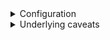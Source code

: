 <details>
<summary>Configuration</summary>
<br>
  
  ### Java Configuration => baking in background
  
  Following arguments are considered to be best practices, based on historical data analysis of Garbage Collection Logs, Thread Dump Analysis, and Heap Dump Analysis.
  There have been several years of bug fixes, memory leak fixes, threading improvements, and Garbage Collection enhancements, and ** therefore we recommend JDK 1.8.0_212** or newer.
  - https://docs.cloudbees.com/docs/admin-resources/latest/jvm-troubleshooting/
  Additionally, keeping your JVM Heap size below 16GB and prevents you from creating a monolithic JVM
  
  #### how-to-add-java-arguments-to-jenkins
    
    The Jenkins System and Remoting Properties are added as Java Arguments.
  
  - jenkins folder => /var/lib/jenkins | /etc/sysconfig/jenkins | /etc/default/jenkins
  - https://docs.cloudbees.com/docs/cloudbees-ci-kb/latest/client-and-managed-masters/how-to-add-java-arguments-to-jenkins
    In your service configuration file, look for the argument JENKINS_JAVA_OPTIONS. It should look something like this:

    JENKINS_JAVA_OPTIONS="-Djava.awt.headless=true"
    Then, add the arguments:

  >  JENKINS_JAVA_OPTIONS="-Xmx2048m -Djava.awt.headless=true"
  
   ### JVM Heap Size
    - https://docs.cloudbees.com/docs/cloudbees-ci-kb/latest/best-practices/jvm-memory-settings-best-practice
 
    Jenkins runs on the system directly, the java arguments Xmx and Xms can be used to set respectively the maximum and the initial JVM memory heap sizes.
  
  <img width="810" alt="image" src="https://user-images.githubusercontent.com/75510135/179339748-b4af10d7-2bbb-40eb-8bbc-99ce3f616f73.png">

        [root@ip-172-31-23-175 sysconfig]# java --version
         openjdk 11.0.13 2021-10-19 LTS
         OpenJDK Runtime Environment 18.9 (build 11.0.13+8-LTS)
         OpenJDK 64-Bit Server VM 18.9 (build 11.0.13+8-LTS, mixed mode, sharing)
  
  https://www.jenkins.io/blog/2016/11/21/gc-tuning/
  
   > JENKINS_JAVA_OPTIONS="-Xmx2048m -XX:MaxPermSize=512m -Djava.awt.headless=true -Xloggc:$JENKINS_HOME/gc-%t.log -XX:NumberOfGCLogFiles=5 -XX:+UseGCLogFileRotation -XX:GCLogFileSize=20m -XX:+PrintGC -XX:+PrintGCDateStamps -XX:+PrintGCDetails -XX:+PrintHeapAtGC -XX:+PrintGCCause -XX:+PrintTenuringDistribution -XX:+PrintReferenceGC -XX:+PrintAdaptiveSizePolicy -XX:+UseG1GC -XX:+ExplicitGCInvokesConcurrent -XX:+ParallelRefProcEnabled -XX:+UseStringDeduplication -XX:+UnlockExperimentalVMOptions -XX:G1NewSizePercent=20 -XX:+UnlockDiagnosticVMOptions -XX:G1SummarizeRSetStatsPeriod=1"
  
  <img width="665" alt="image" src="https://user-images.githubusercontent.com/75510135/179341045-1fd52786-e851-4c46-ad19-3d8c80eb3461.png">

  ### JVM Recommended Arguments
   - Jdk 11
  
          -XX:+AlwaysPreTouch
          -XX:+HeapDumpOnOutOfMemoryError
          -XX:HeapDumpPath=${PATH}
          -XX:+UseG1GC
          -XX:+UseStringDeduplication
          -XX:+ParallelRefProcEnabled
          -XX:+DisableExplicitGC
          -XX:+UnlockDiagnosticVMOptions
          -XX:+UnlockExperimentalVMOptions
          -Xlog:gc*=info,gc+heap=debug,gc+ref*=debug,gc+ergo*=trace,gc+age*=trace:file=${PATH}/gc.log:utctime,pid,level,tags:filecount=2,filesize=100M
          -XX:ErrorFile=${PATH}/hs_err_%p.log
          -XX:+LogVMOutput
          -XX:LogFile=${PATH}/jvm.log
  
  - Jdk 8
  
          -XX:+AlwaysPreTouch
          -XX:+HeapDumpOnOutOfMemoryError
          -XX:HeapDumpPath=${PATH}
          -XX:+UseG1GC
          -XX:+UseStringDeduplication
          -XX:+ParallelRefProcEnabled
          -XX:+DisableExplicitGC
          -XX:+UnlockDiagnosticVMOptions
          -XX:+UnlockExperimentalVMOptions
          -verbose:gc
          -Xloggc:${PATH}/gc.log
          -XX:NumberOfGCLogFiles=2
          -XX:+UseGCLogFileRotation
          -XX:GCLogFileSize=100m
          -XX:+PrintGC
          -XX:+PrintGCDateStamps
          -XX:+PrintGCDetails
          -XX:+PrintHeapAtGC
          -XX:+PrintGCCause
          -XX:+PrintTenuringDistribution
          -XX:+PrintReferenceGC
          -XX:+PrintAdaptiveSizePolicy
          -XX:ErrorFile=${PATH}/hs_err_%p.log
          -XX:+LogVMOutput
          -XX:LogFile=${PATH}/jvm.log
  
  GC logs Note:* to increase GC logs to a longer period of time, we suggest increasing the value of the arguments -Xlog option filecount=2 and/or filesize=100M and as ultimate option use file=${PATH}/gc-%t.log instead of file=${PATH}/gc.log. With the parameter %t, the JVM create a new set of GC files each time that the instance is restarted. It is well known that when the GC log folder gets big enough in terms of size, the support bundle might produce performance issues in the instance given that it needs to compress all of them.
  
  ### Ulimit Settings [just for Linux OS]
  
  ulimit -c and ulimit -f should be set to unlimited for the user that starts Jenkins. ulimit -c set to unlimited will allow core files to be generated successfully. The core files include full thread dumps and core files generated by the JVM in the event of a JVM crash. ulimit -f should be set to unlimited to ensure that files are not truncated during their generation.

ulimit -n should be set to 4096 (soft) and 8192 (hard)

ulimit -u should be set to 30654 (soft) and 30654 (hard)

=> /etc/security/limits.conf
  <img width="510" alt="image" src="https://user-images.githubusercontent.com/75510135/179341746-1a72f9a0-147b-4d5d-a0b4-0f207405cbb4.png">

      jenkins          soft    core            unlimited
      jenkins          hard    core            unlimited
      jenkins          soft    fsize           unlimited
      jenkins          hard    fsize           unlimited
      jenkins          soft    nofile          4096
      jenkins          hard    nofile          8192
      jenkins          soft    nproc           30654
      jenkins          hard    nproc           30654
  
  
  
  
  ### Java Home Environment Variable
  
  It is recommended to set the JAVA_HOME environment variable in both Linux and Windows environments. The Java JDK’s bin directory should also be in the PATH environment variable. This will allow for easier access to Java JDK commands, such as jstack and jmap
  
  > find /usr/lib/jvm/java-11-openjdk-11.0*
  > vi /etc/profile
  
          export JAVA_HOME="/usr/lib/jvm/java-11-openjdk-11.0*"
          export PATH=$JAVA_HOME/bin:$PATH
   
   logout and login again, reboot, or use source /etc/profile to apply changes immediately in the  current shell
  
  OR
  > vi /etc/profile.d/jdk_home.sh

        #!/bin/sh
        export JAVA_HOME=/usr/lib/jvm/java-11-openjdk-11.0*
        export PATH=$JAVA_HOME/bin:$PATH
  
  > echo $JAVA_HOME
  
  
  #### Log Startup Timing Info
  
  - https://docs.cloudbees.com/docs/cloudbees-ci-kb/latest/troubleshooting-guides/jenkins-startup-performances
  - https://phoenixnap.com/kb/jenkins-logs
  
  > vi /etc/sysconfig/jenkins  => append -Djenkins.model.Jenkins.logStartupPerformance=true"
  
  JENKINS_JAVA_OPTIONS="-Xmx2048m -Xms1024m -XX:MaxPermSize=1024m -Djava.awt.headless=true -Xloggc:$JENKINS_HOME/gc-%t.log -XX:NumberOfGCLogFiles=5 -XX:+UseGCLogFileRotation -XX:GCLogFileSize=20m -XX:+PrintGC -XX:+PrintGCDateStamps -XX:+PrintGCDetails -XX:+PrintHeapAtGC -XX:+PrintGCCause -XX:+PrintTenuringDistribution -XX:+PrintReferenceGC -XX:+PrintAdaptiveSizePolicy -XX:+UseG1GC -XX:+ExplicitGCInvokesConcurrent -XX:+ParallelRefProcEnabled -XX:+UseStringDeduplication -XX:+UnlockExperimentalVMOptions -XX:G1NewSizePercent=20 -XX:+UnlockDiagnosticVMOptions -XX:G1SummarizeRSetStatsPeriod=1 -Djenkins.model.Jenkins.logStartupPerformance=true"
  
  it is recommended to set -Djenkins.model.Jenkins.logStartupPerformance=true in your Jenkins environment to have Jenkins output additional data to the      jenkins.log, showing how much time is being spent in a specific component during startup.
  
  > systemctl restart jenkins
  
  <img width="851" alt="image" src="https://user-images.githubusercontent.com/75510135/179343537-723c93f3-3c4e-4b72-afaa-8efec7ba067d.png">

  > ls -last /var/lib/jenkins/logs/tasks
  
  
  ### Jenkins Admin Should Be Able To Generate A Support Bundle via jenkins-cli.jar
  
  Please note that Jenkins accounts must have the Overall/Read account permission to access the CLI.

  The jenkins-cli.jar can be downloaded from JENKINS_URL/cli or https://www.jenkins.io/doc/book/managing/cli/
  
  Note# support command can be viewed by navigating to JENKINS_URL/cli/command/support
  
  >  java -jar jenkins-cli.jar -noKeyAuth -s http://<Jenkins-server-public-ip>:8080/ support --usrename --password 
  
  ### Monitoring Jenkins performance
 -  https://www.cloudbees.com/blog/apm-tools-jenkins-performance
  
</details>


<details>
<summary>Underlying caveats</summary>
<br>
  
  ###   How can I prevent jenkins from starting new jobs after a restart?
  
  Any builds that are in the pending queue when Jenkins is restarted will remain in the queue and potentially be started after Jenkins finishes loading.
   In order to prevent Jenkins from executing any jobs, you need to put it in "quiet down" mode when it starts up
   Create a Groovy init script that will put Jenkins in "quiet down" mode when it starts. This solution may be required if you are suffering from a      performance issue and cannot access the Jenkins UI. 
  Create a file named 
  quiet-start.groovy 
  and place it in the 
  $JENKINS_HOME/init.groovy.d/ directory
  
  You may have to create this directory if it does not already exist. The file should contain the following:

      import jenkins.model.Jenkins

      // Go into quiet mode
      Jenkins.instance.doQuietDown()
  
   when Jenkins starts up you will see a red banner at the top of the page which says, "Jenkins is going to shut down," along with a similar message in the Build Queue. There will be a 'Cancel' button which an administrator can click to cancel "quiet down" mode and allow builds to resume.

  
  ###   How can I purge/clean the build queue
  
  To clean all pending builds from the queue, you can run the below script from the script console:

   > Jenkins.instance.queue.clear()
  

  If you need to remove only some of them , you can use the below script to purge the build queue by build name.

        import hudson.model.*
        def q = Jenkins.instance.queue
        q.items.findAll { it.task.name.startsWith('REPLACEME') }.each { q.cancel(it.task) }
  
  
  
  ### Start Jenkins (service jenkins start).

  
Look at /etc/init.d/jenkins for a line similar to:

        NAME=jenkins
        SCRIPTNAME=/etc/init.d/$NAME
        [ -r /etc/default/$NAME ] && . /etc/default/$NAME
        These tell us that the Jenkins daemon will look for a file named /etc/default/jenkins. 
 
If present, it .s that file.

If you set $JAVA_ARGS in /etc/default/jenkins it will be substituted in the line below, located later in the /etc/init.d/jenkins file:

 > $SU -l $JENKINS_USER --shell=/bin/bash -c "$DAEMON $DAEMON_ARGS -- $JAVA $JAVA_ARGS -jar $JENKINS_WAR $JENKINS_ARGS" || return 2
  
  
</details>
